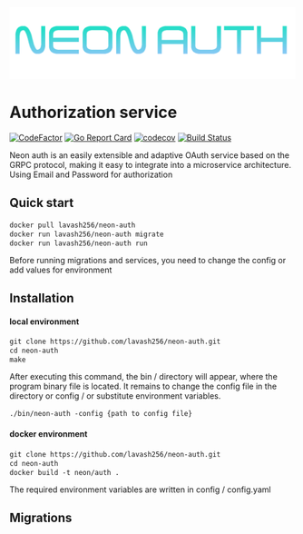 <p align="center">
    <img src="img/neon_logo.png?raw=true" width="600"/>
</p>

# Authorization service

[![CodeFactor](https://www.codefactor.io/repository/github/lavash256/neon-auth/badge)](https://www.codefactor.io/repository/github/lavash256/neon-auth)  [![Go Report Card](https://goreportcard.com/badge/github.com/Lavash95/neon-auth)](https://goreportcard.com/report/github.com/Lavash95/neon-auth)  [![codecov](https://codecov.io/gh/lavash256/neon-auth/branch/master/graph/badge.svg)](https://codecov.io/gh/lavash256/neon-auth) [![Build Status](https://travis-ci.org/lavash256/neon-auth.svg?branch=master)](https://travis-ci.org/lavash256/neon-auth)

Neon auth is an easily extensible and adaptive OAuth service based on the GRPC protocol, making it easy to integrate into a microservice architecture.
Using Email and Password for authorization

## Quick start

```
docker pull lavash256/neon-auth
docker run lavash256/neon-auth migrate
docker run lavash256/neon-auth run
```

Before running migrations and services, you need to change the config or add values ​​for environment

## Installation

#### local environment
```
git clone https://github.com/lavash256/neon-auth.git
cd neon-auth
make
```

After executing this command, the bin / directory will appear, where the program binary file is located. It remains to change the config file in the directory or config / or substitute environment variables.

```
./bin/neon-auth -config {path to config file}
```

#### docker environment
```
git clone https://github.com/lavash256/neon-auth.git
cd neon-auth
docker build -t neon/auth . 
```

The required environment variables are written in config / config.yaml

## Migrations
